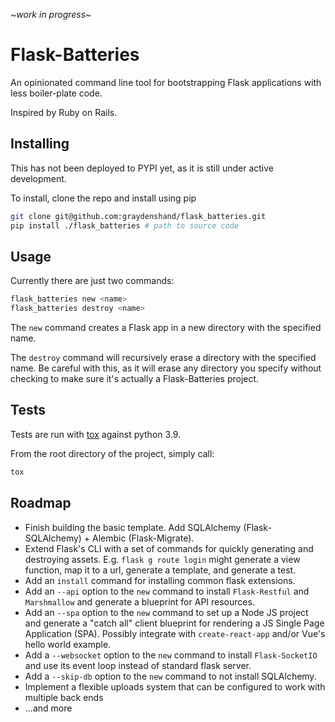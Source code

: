 *\~work in progress\~*

# Flask-Batteries

An opinionated command line tool for bootstrapping Flask applications with less boiler-plate code.

Inspired by Ruby on Rails.


## Installing
This has not been deployed to PYPI yet, as it is still under active development. 

To install, clone the repo and install using pip 
```bash
git clone git@github.com:graydenshand/flask_batteries.git
pip install ./flask_batteries # path to source code
```

## Usage
Currently there are just two commands:
```bash
flask_batteries new <name>
flask_batteries destroy <name>
```
The `new` command creates a Flask app in a new directory with the specified name.

The `destroy` command will recursively erase a directory with the specified name. Be careful with this, as it will erase any directory you specify without checking to make sure it's actually a Flask-Batteries project. 

## Tests
Tests are run with [tox](https://tox.readthedocs.io/en/latest/) against python 3.9. 

From the root directory of the project, simply call:
```bash
tox
```

## Roadmap
* Finish building the basic template. Add SQLAlchemy (Flask-SQLAlchemy) + Alembic (Flask-Migrate). 
* Extend Flask's CLI with a set of commands for quickly generating and destroying assets. E.g. `flask g route login` might generate a view function, map it to a url, generate a template, and generate a test.
* Add an `install` command for installing common flask extensions.
* Add an `--api` option to the `new` command to install `Flask-Restful` and `Marshmallow` and generate a blueprint for API resources.
* Add an `--spa` option to the `new` command to set up a Node JS project and generate a "catch all" client blueprint for rendering a JS Single Page Application (SPA). Possibly integrate with `create-react-app` and/or Vue's hello world example.
* Add a `--websocket` option to the `new` command to install `Flask-SocketIO` and use its event loop instead of standard flask server.
* Add a `--skip-db` option to the `new` command to not install SQLAlchemy.
* Implement a flexible uploads system that can be configured to work with multiple back ends
* ...and more